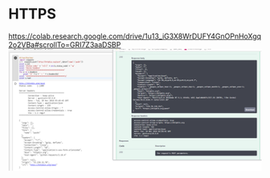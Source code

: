 # HTTPS
https://colab.research.google.com/drive/1u13_iG3X8WrDUFY4GnOPnHoXgq2o2VBa#scrollTo=GRI7Z3aaDSBP
![操作畫面](http.PNG)
